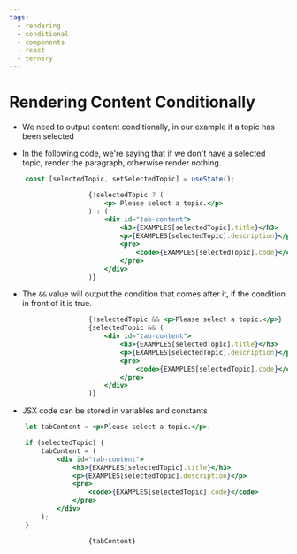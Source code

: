 ```yaml
---
tags:
  - rendering
  - conditional
  - components
  - react
  - ternery
---
```

# Rendering Content Conditionally
* We need to output content conditionally, in our example if a topic has been selected

* In the following code, we're saying that if we don't have a selected topic, render the paragraph, otherwise render nothing.

```jsx
	const [selectedTopic, setSelectedTopic] = useState();
```

```jsx
					{!selectedTopic ? (
						<p> Please select a topic.</p>
					) : (
						<div id="tab-content">
							<h3>{EXAMPLES[selectedTopic].title}</h3>
							<p>{EXAMPLES[selectedTopic].description}</p>
							<pre>
								<code>{EXAMPLES[selectedTopic].code}</code>
							</pre>
						</div>
					)}
```

* The `&&` value will output the condition that comes after it, if the condition in front of it is true.

```jsx
					{!selectedTopic && <p>Please select a topic.</p>}
					{selectedTopic && (
						<div id="tab-content">
							<h3>{EXAMPLES[selectedTopic].title}</h3>
							<p>{EXAMPLES[selectedTopic].description}</p>
							<pre>
								<code>{EXAMPLES[selectedTopic].code}</code>
							</pre>
						</div>
					)}
```

* JSX code can be stored in variables and constants

```jsx
	let tabContent = <p>Please select a topic.</p>;

	if (selectedTopic) {
		tabContent = (
			<div id="tab-content">
				<h3>{EXAMPLES[selectedTopic].title}</h3>
				<p>{EXAMPLES[selectedTopic].description}</p>
				<pre>
					<code>{EXAMPLES[selectedTopic].code}</code>
				</pre>
			</div>
		);
	}
```

```jsx
					{tabContent}
```

